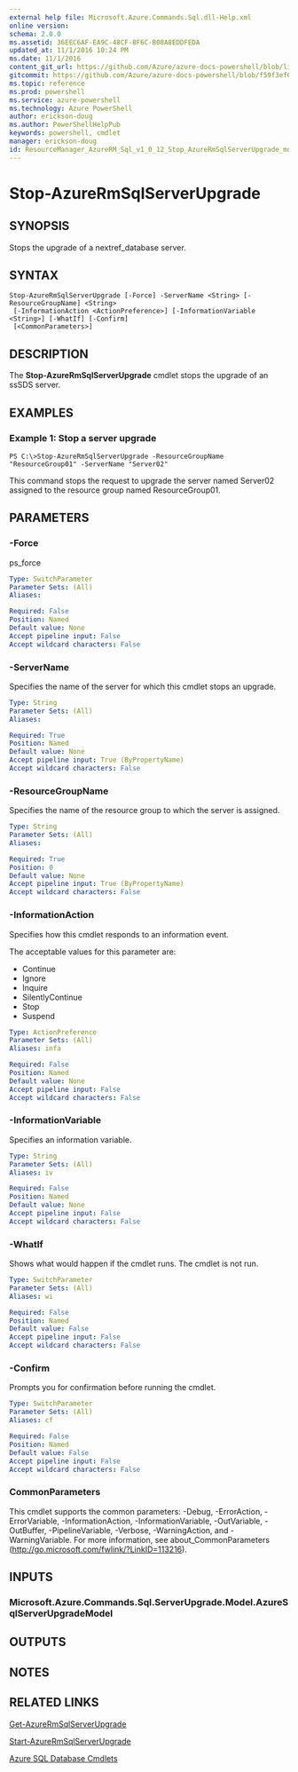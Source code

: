 ```yaml
---
external help file: Microsoft.Azure.Commands.Sql.dll-Help.xml
online version: 
schema: 2.0.0
ms.assetid: 36EEC6AF-EA9C-48CF-8F6C-B08A8EDDFEDA
updated_at: 11/1/2016 10:24 PM
ms.date: 11/1/2016
content_git_url: https://github.com/Azure/azure-docs-powershell/blob/live/azureps-cmdlets-docs/ResourceManager/AzureRM.Sql/v1.0.12/Stop-AzureRmSqlServerUpgrade.md
gitcommit: https://github.com/Azure/azure-docs-powershell/blob/f59f3ef60bc592383812213e69fd77ba950759ed/azureps-cmdlets-docs/ResourceManager/AzureRM.Sql/v1.0.12/Stop-AzureRmSqlServerUpgrade.md
ms.topic: reference
ms.prod: powershell
ms.service: azure-powershell
ms.technology: Azure PowerShell
author: erickson-doug
ms.author: PowerShellHelpPub
keywords: powershell, cmdlet
manager: erickson-doug
id: ResourceManager_AzureRM_Sql_v1_0_12_Stop_AzureRmSqlServerUpgrade_md
---
```


# Stop-AzureRmSqlServerUpgrade

## SYNOPSIS
Stops the upgrade of a nextref_database server.

## SYNTAX

```
Stop-AzureRmSqlServerUpgrade [-Force] -ServerName <String> [-ResourceGroupName] <String>
 [-InformationAction <ActionPreference>] [-InformationVariable <String>] [-WhatIf] [-Confirm]
 [<CommonParameters>]
```

## DESCRIPTION
The **Stop-AzureRmSqlServerUpgrade** cmdlet stops the upgrade of an ssSDS server.

## EXAMPLES

### Example 1: Stop a server upgrade
```
PS C:\>Stop-AzureRmSqlServerUpgrade -ResourceGroupName "ResourceGroup01" -ServerName "Server02"
```

This command stops the request to upgrade the server named Server02 assigned to the resource group named ResourceGroup01.

## PARAMETERS

### -Force
ps_force

```yaml
Type: SwitchParameter
Parameter Sets: (All)
Aliases: 

Required: False
Position: Named
Default value: None
Accept pipeline input: False
Accept wildcard characters: False
```

### -ServerName
Specifies the name of the server for which this cmdlet stops an upgrade.

```yaml
Type: String
Parameter Sets: (All)
Aliases: 

Required: True
Position: Named
Default value: None
Accept pipeline input: True (ByPropertyName)
Accept wildcard characters: False
```

### -ResourceGroupName
Specifies the name of the resource group to which the server is assigned.

```yaml
Type: String
Parameter Sets: (All)
Aliases: 

Required: True
Position: 0
Default value: None
Accept pipeline input: True (ByPropertyName)
Accept wildcard characters: False
```

### -InformationAction
Specifies how this cmdlet responds to an information event.

The acceptable values for this parameter are:

- Continue
- Ignore
- Inquire
- SilentlyContinue
- Stop
- Suspend

```yaml
Type: ActionPreference
Parameter Sets: (All)
Aliases: infa

Required: False
Position: Named
Default value: None
Accept pipeline input: False
Accept wildcard characters: False
```

### -InformationVariable
Specifies an information variable.

```yaml
Type: String
Parameter Sets: (All)
Aliases: iv

Required: False
Position: Named
Default value: None
Accept pipeline input: False
Accept wildcard characters: False
```

### -WhatIf
Shows what would happen if the cmdlet runs.
The cmdlet is not run.

```yaml
Type: SwitchParameter
Parameter Sets: (All)
Aliases: wi

Required: False
Position: Named
Default value: False
Accept pipeline input: False
Accept wildcard characters: False
```

### -Confirm
Prompts you for confirmation before running the cmdlet.

```yaml
Type: SwitchParameter
Parameter Sets: (All)
Aliases: cf

Required: False
Position: Named
Default value: False
Accept pipeline input: False
Accept wildcard characters: False
```

### CommonParameters
This cmdlet supports the common parameters: -Debug, -ErrorAction, -ErrorVariable, -InformationAction, -InformationVariable, -OutVariable, -OutBuffer, -PipelineVariable, -Verbose, -WarningAction, and -WarningVariable. For more information, see about_CommonParameters (http://go.microsoft.com/fwlink/?LinkID=113216).

## INPUTS

### Microsoft.Azure.Commands.Sql.ServerUpgrade.Model.AzureSqlServerUpgradeModel

## OUTPUTS

## NOTES

## RELATED LINKS

[Get-AzureRmSqlServerUpgrade](xref:ResourceManager/AzureRM.Sql/v1.0.12/Get-AzureRmSqlServerUpgrade.md)

[Start-AzureRmSqlServerUpgrade](xref:ResourceManager/AzureRM.Sql/v1.0.12/Start-AzureRmSqlServerUpgrade.md)

[Azure SQL Database Cmdlets](xref:ResourceManager/AzureRM.Sql/v1.0.12/AzureRM.Sql.md)


